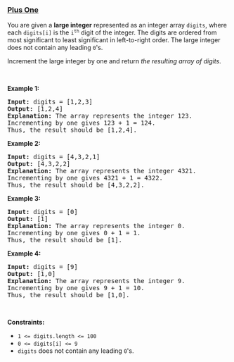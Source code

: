 ### [Plus One](https://leetcode.com/problems/plus-one)

<p>You are given a <strong>large integer</strong> represented as an integer array <code>digits</code>, where each <code>digits[i]</code> is the <code>i<sup>th</sup></code> digit of the integer. The digits are ordered from most significant to least significant in left-to-right order. The large integer does not contain any leading <code>0</code>&#39;s.</p>

<p>Increment the large integer by one and return <em>the resulting array of digits</em>.</p>

<p>&nbsp;</p>
<p><strong>Example 1:</strong></p>

<pre>
<strong>Input:</strong> digits = [1,2,3]
<strong>Output:</strong> [1,2,4]
<strong>Explanation:</strong> The array represents the integer 123.
Incrementing by one gives 123 + 1 = 124.
Thus, the result should be [1,2,4].
</pre>

<p><strong>Example 2:</strong></p>

<pre>
<strong>Input:</strong> digits = [4,3,2,1]
<strong>Output:</strong> [4,3,2,2]
<strong>Explanation:</strong> The array represents the integer 4321.
Incrementing by one gives 4321 + 1 = 4322.
Thus, the result should be [4,3,2,2].
</pre>

<p><strong>Example 3:</strong></p>

<pre>
<strong>Input:</strong> digits = [0]
<strong>Output:</strong> [1]
<strong>Explanation:</strong> The array represents the integer 0.
Incrementing by one gives 0 + 1 = 1.
Thus, the result should be [1].
</pre>

<p><strong>Example 4:</strong></p>

<pre>
<strong>Input:</strong> digits = [9]
<strong>Output:</strong> [1,0]
<strong>Explanation:</strong> The array represents the integer 9.
Incrementing by one gives 9 + 1 = 10.
Thus, the result should be [1,0].
</pre>

<p>&nbsp;</p>
<p><strong>Constraints:</strong></p>

<ul>
	<li><code>1 &lt;= digits.length &lt;= 100</code></li>
	<li><code>0 &lt;= digits[i] &lt;= 9</code></li>
	<li><code>digits</code> does not contain any leading <code>0</code>&#39;s.</li>
</ul>
